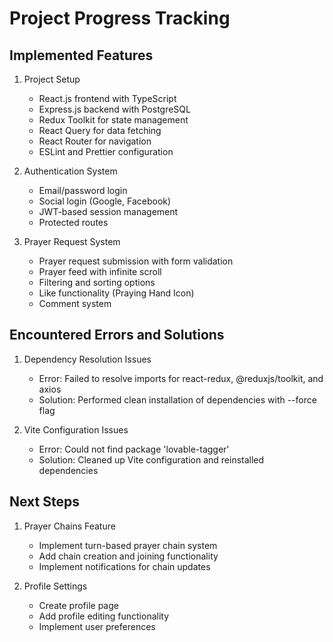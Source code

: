 # Project Progress Tracking

## Implemented Features
1. Project Setup
   - React.js frontend with TypeScript
   - Express.js backend with PostgreSQL
   - Redux Toolkit for state management
   - React Query for data fetching
   - React Router for navigation
   - ESLint and Prettier configuration

2. Authentication System
   - Email/password login
   - Social login (Google, Facebook)
   - JWT-based session management
   - Protected routes

3. Prayer Request System
   - Prayer request submission with form validation
   - Prayer feed with infinite scroll
   - Filtering and sorting options
   - Like functionality (Praying Hand Icon)
   - Comment system

## Encountered Errors and Solutions
1. Dependency Resolution Issues
   - Error: Failed to resolve imports for react-redux, @reduxjs/toolkit, and axios
   - Solution: Performed clean installation of dependencies with --force flag

2. Vite Configuration Issues
   - Error: Could not find package 'lovable-tagger'
   - Solution: Cleaned up Vite configuration and reinstalled dependencies

## Next Steps
1. Prayer Chains Feature
   - Implement turn-based prayer chain system
   - Add chain creation and joining functionality
   - Implement notifications for chain updates

2. Profile Settings
   - Create profile page
   - Add profile editing functionality
   - Implement user preferences 